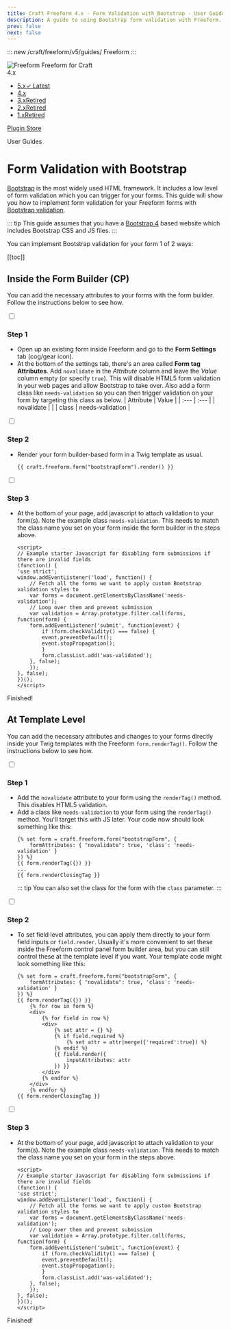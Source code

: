 ```yaml
---
title: Craft Freeform 4.x - Form Validation with Bootstrap - User Guide
description: A guide to using Bootstrap form validation with Freeform.
prev: false
next: false
---
```


<meta property="og:image" content="https://docs.solspace.com/extras/social/craft/freeform/freeform.png" />

::: new /craft/freeform/v5/guides/
Freeform
:::

<div id="pr-heading">
    <img src="https://docs.solspace.com/extras/icons/products/freeform-icon.png" alt="Freeform" class="pr-image">
    <span class="pr-name">Freeform</span>
    <span class="pr-category">for Craft</span>
    <div class="pr-v-wrapper">
        <div class="pr-v">
            <span class="pr-v-v">4.x</span>
            <span class="pr-v-arrow arrow down"></span>
        </div>
        <ul class="pr-v-list">
            <li><a href="/craft/freeform/v5/">5.x<span class="pr-v-type pr-latest">✓ Latest</span></a></li>
            <li><a href="/craft/freeform/v4/">4.x</a></li>
            <li><a href="/craft/freeform/v3/">3.x<span class="pr-v-type pr-retired">Retired</span></a></li>
            <li><a href="/craft/freeform/v2/">2.x<span class="pr-v-type pr-retired">Retired</span></a></li>
            <li><a href="/craft/freeform/v1/">1.x<span class="pr-v-type pr-retired">Retired</span></a></li>
        </ul>
    </div>
    <div class="pr-buy">
        <a href="https://plugins.craftcms.com/freeform" class="button button-blue"><span class="external-url">Plugin Store</span></a>
    </div>
</div>

<span class="page-section">User Guides</span>

# Form Validation with Bootstrap

[Bootstrap](https://getbootstrap.com) is the most widely used HTML framework. It includes a low level of form validation which you can trigger for your forms. This guide will show you how to implement form validation for your Freeform forms with [Bootstrap validation](https://getbootstrap.com/docs/4.1/components/forms/#validation).

::: tip
This guide assumes that you have a [Bootstrap 4](https://getbootstrap.com/docs/4.1/getting-started/introduction/) based website which includes Bootstrap CSS and JS files.
:::

You can implement Bootstrap validation for your form 1 of 2 ways:


[[toc]]


## Inside the Form Builder (CP)
You can add the necessary attributes to your forms with the form builder. Follow the instructions below to see how.

<div class="step">
<label for="step1"><input type="checkbox" class="step-check" id="step1">

### Step 1

</label>

- Open up an existing form inside Freeform and go to the **Form Settings** tab (cog/gear icon).
- At the bottom of the settings tab, there's an area called **Form tag Attributes**. Add `novalidate` in the *Attribute* column and leave the *Value* column empty (or specify `true`). This will disable HTML5 form validation in your web pages and allow Bootstrap to take over. Also add a form class like `needs-validation` so you can then trigger validation on your form by targeting this class as below.
    | Attribute | Value |
    | :--- | :--- |
    | novalidate | |
    | class | needs-validation |

</div>

<div class="step">
<label for="step2"><input type="checkbox" class="step-check" id="step2">

### Step 2

</label>

- Render your form builder-based form in a Twig template as usual.
    ``` twig
    {{ craft.freeform.form("bootstrapForm").render() }}
    ```

</div>

<div class="step">
<label for="step3"><input type="checkbox" class="step-check" id="step3">

### Step 3

</label>

- At the bottom of your page, add javascript to attach validation to your form(s). Note the example class `needs-validation`. This needs to match the class name you set on your form inside the form builder in the steps above.
    ``` twig
    <script>
    // Example starter Javascript for disabling form submissions if there are invalid fields
    (function() {
    'use strict';
    window.addEventListener('load', function() {
        // Fetch all the forms we want to apply custom Bootstrap validation styles to
        var forms = document.getElementsByClassName('needs-validation');
        // Loop over them and prevent submission
        var validation = Array.prototype.filter.call(forms, function(form) {
        form.addEventListener('submit', function(event) {
            if (form.checkValidity() === false) {
            event.preventDefault();
            event.stopPropagation();
            }
            form.classList.add('was-validated');
        }, false);
        });
    }, false);
    })();
    </script>
    ```

</div>

<div class="step-finished">Finished!</div>


## At Template Level
You can add the necessary attributes and changes to your forms directly inside your Twig templates with the Freeform `form.renderTag()`. Follow the instructions below to see how.

<div class="step">
<label for="step1b"><input type="checkbox" class="step-check" id="step1b">

### Step 1

</label>

- Add the `novalidate` attribute to your form using the `renderTag()` method. This disables HTML5 validation.
- Add a class like `needs-validation` to your form using the `renderTag()` method. You'll target this with JS later. Your code now should look something like this:
    ``` twig {2}
    {% set form = craft.freeform.form("bootstrapForm", {
        formAttributes: { "novalidate": true, 'class': 'needs-validation' } 
    }) %}
    {{ form.renderTag({}) }}
    ...
    {{ form.renderClosingTag }}
    ```
    ::: tip
    You can also set the class for the form with the `class` parameter.
    :::

</div>

<div class="step">
<label for="step2b"><input type="checkbox" class="step-check" id="step2b">

### Step 2

</label>

- To set field level attributes, you can apply them directly to your form field inputs or `field.render`. Usually it's more convenient to set these inside the Freeform control panel form builder area, but you can still control these at the template level if you want. Your template code might look something like this:
    ``` twig {2,9-15}
    {% set form = craft.freeform.form("bootstrapForm", {
        formAttributes: { "novalidate": true, 'class': 'needs-validation' } 
    }) %}
    {{ form.renderTag({}) }}
        {% for row in form %}
        <div>
            {% for field in row %}
            <div>
                {% set attr = {} %}
                {% if field.required %}
                    {% set attr = attr|merge({'required':true}) %}
                {% endif %}
                {{ field.render({
                    inputAttributes: attr
                }) }}
            </div>
            {% endfor %}
        </div>
        {% endfor %}
    {{ form.renderClosingTag }}
    ```

</div>

<div class="step">
<label for="step3b"><input type="checkbox" class="step-check" id="step3b">

### Step 3

</label>

- At the bottom of your page, add javascript to attach validation to your form(s). Note the example class `needs-validation`. This needs to match the class name you set on your form in the steps above.
    ``` twig
    <script>
    // Example starter Javascript for disabling form submissions if there are invalid fields
    (function() {
    'use strict';
    window.addEventListener('load', function() {
        // Fetch all the forms we want to apply custom Bootstrap validation styles to
        var forms = document.getElementsByClassName('needs-validation');
        // Loop over them and prevent submission
        var validation = Array.prototype.filter.call(forms, function(form) {
        form.addEventListener('submit', function(event) {
            if (form.checkValidity() === false) {
            event.preventDefault();
            event.stopPropagation();
            }
            form.classList.add('was-validated');
        }, false);
        });
    }, false);
    })();
    </script>
    ```

</div>

<div class="step-finished">Finished!</div>